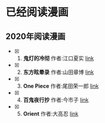 # 已经阅读漫画

## 2020年阅读漫画
- [x] 1. **鬼灯的冷彻**  作者:江口夏实 [link](./comics/2020/鬼灯的冷彻.md)
- [x] 2. **东方眩晕录** 作者:山田章博 [link](./comics/2020/东方眩晕录.md)
- [x] 3. **One Piece** 作者:尾田荣一郎 [link](./comics/2020/海贼王.md)
- [x] 4. **百鬼夜行抄** 作者:今市子 [link](./comics/2020/百鬼夜行抄.md)
- [x] 5. **Orient** 作者:大高忍 [link](./comics/2020/Orient.md)

